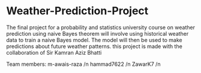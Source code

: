 # Weather-Prediction-Project
The final project for a probability and statistics university course on weather prediction using naive Bayes theorem will involve using historical weather data to train a naive Bayes model. The model will then be used to make predictions about future weather patterns. this project is made with the collaboration of Sir Kamran Aziz Bhatti

Team members:
m-awais-raza /n
hammad7622 /n
ZawarK7 /n
